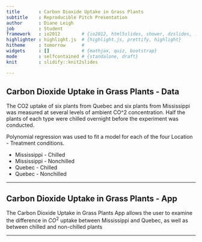 ```yaml
---
title       : Carbon Dioxide Uptake in Grass Plants
subtitle    : Reproducible Pitch Presentation
author      : Diane Leigh
job         : Student
framework   : io2012        # {io2012, html5slides, shower, dzslides, ...}
highlighter : highlight.js  # {highlight.js, prettify, highlight}
hitheme     : tomorrow      # 
widgets     : []            # {mathjax, quiz, bootstrap}
mode        : selfcontained # {standalone, draft}
knit        : slidify::knit2slides

---
```


## Carbon Dioxide Uptake in Grass Plants - Data

The CO2 uptake of six plants from Quebec and six plants from Mississippi was measured at several levels of ambient CO^2 concentration. Half the plants of each type were chilled overnight before the experiment was conducted.

Polynomial regression was used to fit a model for each of the four Location - Treatment conditions.

- Mississippi - Chilled
- Mississippi - Nonchilled
- Quebec - Chilled
- Quebec - Nonchilled


--- 

## Carbon Dioxide Uptake in Grass Plants - App

The Carbon Dioxide Uptake in Grass Plants App allows the user to examine the difference in $CO^{2}$ uptake between Mississippi and Quebec, as well as between chilled and non-chilled plants

---




